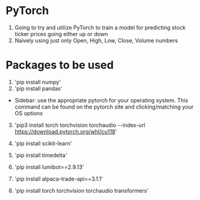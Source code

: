 # PyTorch 

1) Going to try and utilize PyTorch to train a model for predicting stock ticker prices going either up or down
2) Naively using just only Open, High, Low, Close, Volume numbers 


# Packages to be used 
1) 'pip install numpy'
2) 'pip install pandas'
- Sidebar: use the appropriate pytorch for your operating system. This command can be found on the pytorch site and clicking/matching your OS options
3) 'pip3 install torch torchvision torchaudio --index-url https://download.pytorch.org/whl/cu118'
4) 'pip install scikit-learn'

5) 'pip install timedelta'
6) 'pip install lumibot==2.9.13'
7) 'pip install alpaca-trade-api==3.1.1'
8) 'pip install torch torchvision torchaudio transformers'